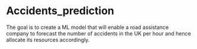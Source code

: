 # Accidents_prediction
The goal is to create a ML model that will enable a road assistance company to forecast the number of accidents in the UK per hour and hence allocate its resources accordingly. 
